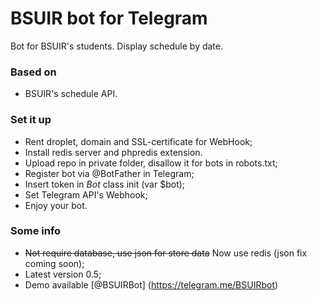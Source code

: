 # BSUIR bot for Telegram #

Bot for BSUIR's students. Display schedule by date.

### Based on ###

* BSUIR's schedule API.

### Set it up ###

* Rent droplet, domain and SSL-certificate for WebHook;
* Install redis server and phpredis extension. 
* Upload repo in private folder, disallow it for bots in robots.txt;
* Register bot via @BotFather in Telegram;
* Insert token in *Bot* class init (var $bot);
* Set Telegram API's Webhook;
* Enjoy your bot.

### Some info ###

* ~~Not require database, use json for store data~~ Now use redis (json fix coming soon);
* Latest version 0.5;
* Demo available [@BSUIRBot] (https://telegram.me/BSUIRbot)